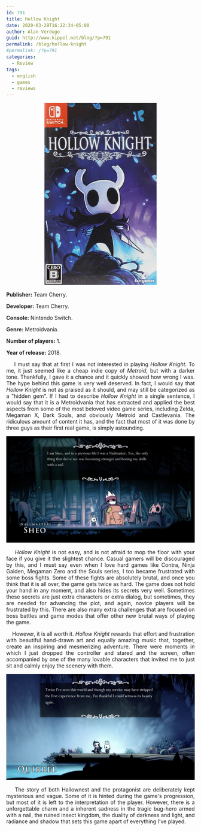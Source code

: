 ```yaml
---
id: 791
title: Hollow Knight
date: 2020-03-29T16:22:34-05:00
author: Alan Verdugo
guid: http://www.kippel.net/blog/?p=791
permalink: /blog/hollow-knight
#permalink: /?p=791
categories:
  - Review
tags:
  - english
  - games
  - reviews
---
```

<p style="text-align: center;">
  <img src="https://raw.githubusercontent.com/alanverdugo/alanverdugo.github.io/master/_posts/hollow_knight/cover.png" alt="Hollow Knight" width="300" height="486" />
</p>

<p style="text-align: justify;">
  <strong>Publisher:</strong> Team Cherry.
</p>

<p style="text-align: justify;">
  <strong>Developer:</strong> Team Cherry.
</p>

<p style="text-align: justify;">
  <strong>Console:</strong> Nintendo Switch.
</p>

<p style="text-align: justify;">
  <strong>Genre:</strong> Metroidvania.
</p>

<p style="text-align: justify;">
  <strong>Number of players:</strong> 1.
</p>

<p style="text-align: justify;">
  <strong>Year of release:</strong> 2018.
</p>

<p style="text-align: justify;">
        I must say that at first I was not interested in playing <em>Hollow Knight</em>. To me, it just seemed like a cheap indie copy of <em>Metroid</em>, but with a darker tone. Thankfully, I gave it a chance and it quickly showed how wrong I was. The hype behind this game is very well deserved. In fact, I would say that <em>Hollow Knight</em> is not as praised as it should, and may still be categorized as a "hidden gem". If I had to describe <em>Hollow Knight</em> in a single sentence, I would say that it is a Metroidvania that has extracted and applied the best aspects from some of the most beloved video game series, including Zelda, Megaman X, Dark Souls, and obviously Metroid and Castlevania. The ridiculous amount of content it has, and the fact that most of it was done by three guys as their first real game, is simply astounding.
</p>

<a href="https://raw.githubusercontent.com/alanverdugo/alanverdugo.github.io/master/_posts/hollow_knight/sheo.png">
    <img src="https://raw.githubusercontent.com/alanverdugo/alanverdugo.github.io/master/_posts/hollow_knight/sheo.png" alt="Nailmaster."/>
</a>
<p style="text-align: justify;">
      <em>Hollow Knight</em> is not easy, and is not afraid to mop the floor with your face if you give it the slightest chance. Casual gamers will be discouraged by this, and I must say even when I love hard games like Contra, Ninja Gaiden, Megaman Zero and the Souls series, I too became frustrated with some boss fights. Some of these fights are absolutely brutal, and once you think that it is all over, the game gets twice as hard. The game does not hold your hand in any moment, and also hides its secrets very well. Sometimes these secrets are just extra characters or extra dialog, but sometimes, they are needed for advancing the plot, and again, novice players will be frustrated by this. There are also many extra challenges that are focused on boss battles and game modes that offer other new brutal ways of playing the game.
</p>

<p style="text-align: justify;">
      However, it is all worth it. <em>Hollow Knight</em> rewards that effort and frustration with beautiful hand-drawn art and equally amazing music that, together, create an inspiring and mesmerizing adventure. There were moments in which I just dropped the controller and stared and the screen, often accompanied by one of the many lovable characters that invited me to just sit and calmly enjoy the scenery with them.
</p>

<a href="https://raw.githubusercontent.com/alanverdugo/alanverdugo.github.io/master/_posts/hollow_knight/quirrel.jpg">
    <img src="https://raw.githubusercontent.com/alanverdugo/alanverdugo.github.io/master/_posts/hollow_knight/quirrel.jpg" alt="The blue lake." />
</a>

<p style="text-align: justify;">
      The story of both Hallownest and the protagonist are deliberately kept mysterious and vague. Some of it is hinted during the game's progression, but most of it is left to the interpretation of the player. However, there is a unforgettable charm and a inherent sadness in the tragic bug-hero armed with a nail, the ruined insect kingdom, the duality of darkness and light, and radiance and shadow that sets this game apart of everything I've played.
</p>
